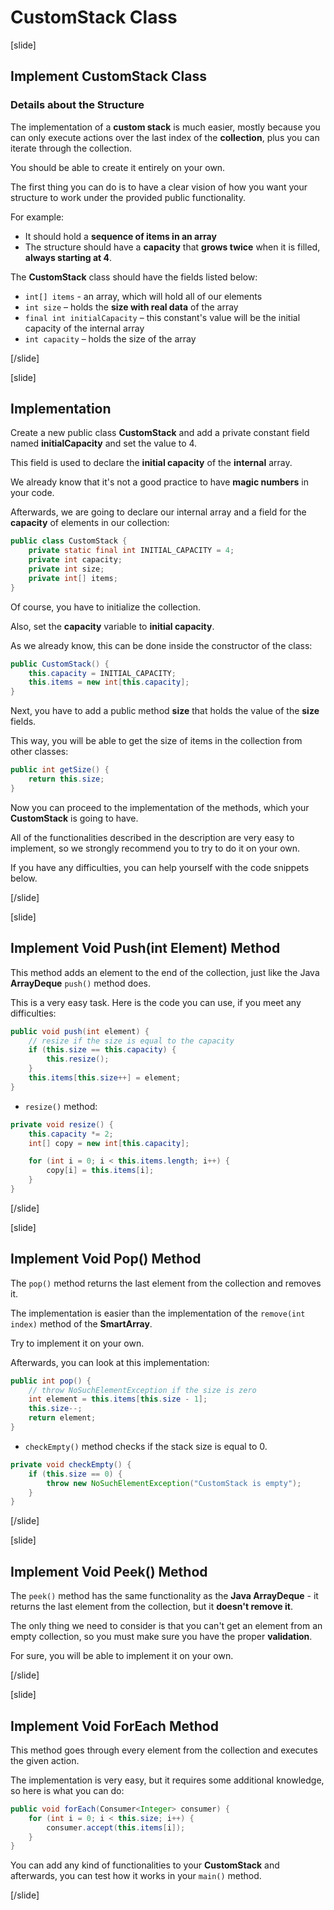 # CustomStack Class

[slide]

## Implement CustomStack Class

### Details about the Structure

The implementation of a **custom stack** is much easier, mostly because you can only execute actions over the last index of the **collection**, plus you can iterate through the collection.

You should be able to create it entirely on your own.

The first thing you can do is to have a clear vision of how you want your structure to work under the provided public functionality.

For example:
- It should hold a **sequence of items in an array**
- The structure should have a **capacity** that **grows twice** when it is filled, **always starting at 4**. 

The **CustomStack** class should have the fields listed below:

- `int[] items` - an array, which will hold all of our elements
- `int size` – holds the **size with real data** of the array
- `final int initialCapacity` – this constant's value will be the initial capacity of the internal array
- `int capacity` – holds the size of the array

[/slide]


[slide]

## Implementation

Create a new public class **CustomStack** and add a private constant field named **initialCapacity** and set the value to 4.

This field is used to declare the **initial capacity** of the **internal** array.

We already know that it's not a good practice to have **magic numbers** in your code.

Afterwards, we are going to declare our internal array and a field for the **capacity** of elements in our collection:

```java
public class CustomStack {
    private static final int INITIAL_CAPACITY = 4;
    private int capacity;
    private int size;
    private int[] items;
}
```

Of course, you have to initialize the collection.

Also, set the **capacity** variable to **initial capacity**.

As we already know, this can be done inside the constructor of the class:

```java
public CustomStack() {
    this.capacity = INITIAL_CAPACITY;
    this.items = new int[this.capacity];
}
```
Next, you have to add a public method **size** that holds the value of the **size** fields.

This way, you will be able to get the size of items in the collection from other classes:

```java
public int getSize() {
    return this.size;
}
```

Now you can proceed to the implementation of the methods, which your **CustomStack** is going to have.

All of the functionalities described in the description are very easy to implement, so we strongly recommend you to try to do it on your own.

If you have any difficulties, you can help yourself with the code snippets below.


[/slide]


[slide]

## Implement Void Push(int Element) Method

This method adds an element to the end of the collection, just like the Java **ArrayDeque** `push()` method does.

This is a very easy task. Here is the code you can use, if you meet any difficulties:

```java
public void push(int element) {
    // resize if the size is equal to the capacity
    if (this.size == this.capacity) {
        this.resize();
    }
    this.items[this.size++] = element;
}
```

- `resize()` method:

```java
private void resize() {
    this.capacity *= 2;
    int[] copy = new int[this.capacity];

    for (int i = 0; i < this.items.length; i++) {
        copy[i] = this.items[i];
    }
}
```

[/slide]

[slide]

## Implement Void Pop() Method

The `pop()` method returns the last element from the collection and removes it.

The implementation is easier than the implementation of the `remove(int index)` method of the **SmartArray**.

Try to implement it on your own.

Afterwards, you can look at this implementation:

```java
public int pop() {
    // throw NoSuchElementException if the size is zero
    int element = this.items[this.size - 1];
    this.size--;
    return element;
}
```

- `checkEmpty()` method checks if the stack size is equal to 0.

```java
private void checkEmpty() {
    if (this.size == 0) {
        throw new NoSuchElementException("CustomStack is empty");
    }
}
```


[/slide]

[slide]

## Implement Void Peek() Method


The `peek()` method has the same functionality as the **Java ArrayDeque** - it returns the last element from the collection, but it **doesn't remove it**.

The only thing we need to consider is that you can't get an element from an empty collection, so you must make sure you have the proper **validation**.

For sure, you will be able to implement it on your own.

[/slide]

[slide]

## Implement Void ForEach Method

This method goes through every element from the collection and executes the given action.

The implementation is very easy, but it requires some additional knowledge, so here is what you can do:

```java
public void forEach(Consumer<Integer> consumer) {
    for (int i = 0; i < this.size; i++) {
        consumer.accept(this.items[i]);
    }
}
```

You can add any kind of functionalities to your **CustomStack** and afterwards, you can test how it works in your `main()` method.

[/slide]
